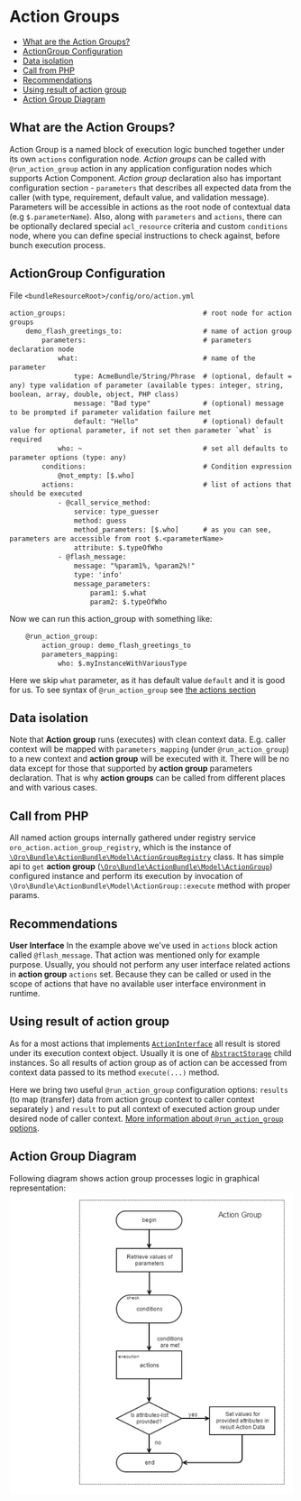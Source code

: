 Action Groups
=============

 * [What are the Action Groups?](#what-are-the-action-groups)
 * [ActionGroup Configuration](#actiongroup-configuration)
 * [Data isolation](#data-isolation)
 * [Call from PHP](#call-from-php)
 * [Recommendations](#recommendations)
 * [Using result of action group](#using-result-of-action-group)
 * [Action Group Diagram](#action-group-diagram)


What are the Action Groups?
---------------------------
Action Group is a named block of execution logic bunched together under its own `actions` configuration node.
*Action groups* can be called with `@run_action_group` action in any application configuration nodes which supports
Action Component.
*Action group* declaration also has important configuration section - `parameters` that describes all expected 
data from the caller (with type, requirement, default value, and validation message).
Parameters will be accessible in actions as the root node of contextual data (e.g `$.parameterName`).
Also, along with `parameters` and `actions`, there can be optionally declared special `acl_resource` criteria and
custom `conditions` node, where you can define special instructions to check against, before bunch execution process.

ActionGroup Configuration
-------------------------

File `<bundleResourceRoot>/config/oro/action.yml`

```
action_groups:                                  # root node for action groups
    demo_flash_greetings_to:                    # name of action group
        parameters:                             # parameters declaration node
            what:                               # name of the parameter
                type: AcmeBundle/String/Phrase  # (optional, default = any) type validation of parameter (available types: integer, string, boolean, array, double, object, PHP class)
                message: "Bad type"             # (optional) message to be prompted if parameter validation failure met
                default: "Hello"                # (optional) default value for optional parameter, if not set then parameter `what` is required
            who: ~                              # set all defaults to parameter options (type: any)
        conditions:                             # Condition expression
            @not_empty: [$.who]
        actions:                                # list of actions that should be executed
            - @call_service_method:
                service: type_guesser
                method: guess
                method_parameters: [$.who]      # as you can see, parameters are accessible from root $.<parameterName>
                attribute: $.typeOfWho
            - @flash_message:
                message: "%param1%, %param2%!"
                type: 'info'
                message_parameters:
                    param1: $.what
                    param2: $.typeOfWho
```

Now we can run this action_group with something like:

```
    @run_action_group:
        action_group: demo_flash_greetings_to
        parameters_mapping:
            who: $.myInstanceWithVariousType
```
Here we skip `what` parameter, as it has default value `default` and it is good for us.
To see syntax of `@run_action_group` see [the actions section](./actions.md#run-action-group-run_action_group)


Data isolation
--------------

Note that **Action group** runs (executes) with clean context data. E.g. caller context will be mapped with `parameters_mapping` 
(under `@run_action_group`) to a new context and **action group** will be executed with it.
There will be no data except for those that supported by **action group** parameters declaration.
That is why **action groups** can be called from different places and with various cases.

Call from PHP
-------------

All named action groups internally gathered under registry service `oro_action.action_group_registry`, which is the
instance of [`\Oro\Bundle\ActionBundle\Model\ActionGroupRegistry`](../../Model/ActionGroupRegistry.php) class. 
It has simple api to `get` **action group** ([`\Oro\Bundle\ActionBundle\Model\ActionGroup`](../../Model/ActionGroup.php)) 
configured instance and perform its execution by invocation of `\Oro\Bundle\ActionBundle\Model\ActionGroup::execute` method with proper params.


Recommendations
---------------

**User Interface** 
In the example above we've used in `actions` block action called `@flash_message`. That action was mentioned only for 
example purpose.
Usually, you should not perform any user interface related actions in **action group** `actions` set. Because they can 
be called or used in the scope of actions that have no available user interface environment in runtime. 

Using result of action group
----------------------------
As for a most actions that implements [`ActionInterface`](/src/Oro/Component/Action/Action/ActionInterface.php) all 
result is stored under its execution context object. Usually it is one of 
[`AbstractStorage`](/src/Oro/Component/Action/Model/AbstractStorage.php) child instances.
So all results of action group as of action can be accessed from context data passed to its method `execute(...)` method.

Here we bring two useful `@run_action_group` configuration options: `results` (to map (transfer) data from action group 
context to caller context separately ) and `result` to put all context of executed action group under desired node of caller context.
[More information about `@run_action_group` options](./actions.md#run-action-group-run_action_group).

Action Group Diagram
--------------------
Following diagram shows action group processes logic in graphical representation: ![Action Group Diagram](images/action_group.png)